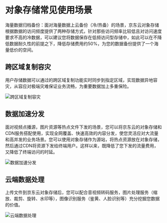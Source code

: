 # 对象存储常见使用场景

海量数据归档备份：面对海量数据上云备份（冷/热备）的场景，京东云对象存储根据数据的访问频度提供了两种存储方式，针对那些访问频率比较低且对访问速度要求不高的冷数据，可以建议您将数据保存在低频访问型存储中，如此可以在不降低数据耐久性的前提之下，降低存储费用约50%，为您的数据备份提供了一个海量低价的空间。

## 跨区域复制容灾

用户存储数据可以通过的跨区域复制功能实时同步到指定区域，实现数据异地容灾，从容应对极端灾难保证业务流畅，为重要数据加上多重保险。

![跨区域复制容灾](https://github.com/jdcloudcom/cn/blob/edit/image/Object-Storage-Service/OSS-001.jpg)

## 数据加速分发

面对视频点播源，图片资源等热点文件下发的场景，您可以将京东云的对象存储和CDN服务搭配使用，实现全网覆盖、快速高效的内容分发，使您灵活应对大流量和高并发的业务场景。您可以使用对象存储作为源站，将热点资源放在对象存储，然后通过CDN将资源下发给终端用户。这样以来，既降低了您下发的流量费用，又降低了终端访问的时延。

![数据加速分发](https://github.com/jdcloudcom/cn/blob/edit/image/Object-Storage-Service/OSS-002.jpg)

## 云端数据处理

上传文件到京东云对象存储后，您可以配合音视频转码服务，图片处理服务（缩放、裁剪、旋转、水印等），图像识别服务（鉴黄、人脸识别等）充分挖掘您数据的价值。

![云端数据处理](https://github.com/jdcloudcom/cn/blob/edit/image/Object-Storage-Service/OSS-003.jpg)
